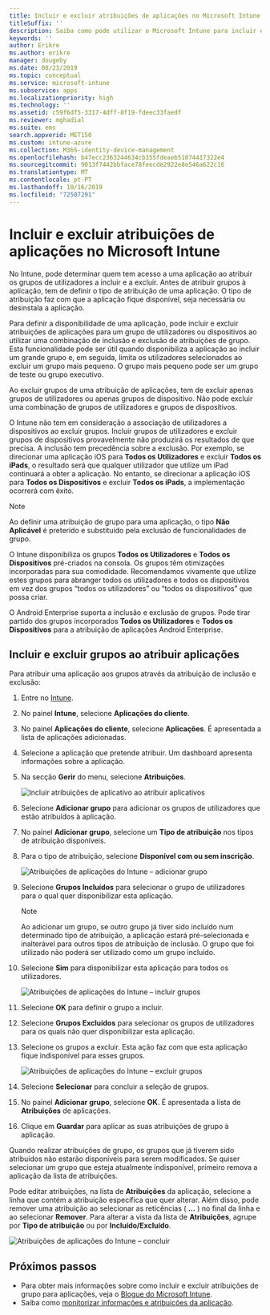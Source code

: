 ```yaml
---
title: Incluir e excluir atribuições de aplicações no Microsoft Intune
titleSuffix: ''
description: Saiba como pode utilizar o Microsoft Intune para incluir e excluir atribuições de aplicações.
keywords: ''
author: Erikre
ms.author: erikre
manager: dougeby
ms.date: 08/23/2019
ms.topic: conceptual
ms.service: microsoft-intune
ms.subservice: apps
ms.localizationpriority: high
ms.technology: ''
ms.assetid: c59f6df5-3317-4dff-8f19-fdeec33faedf
ms.reviewer: mghadial
ms.suite: ems
search.appverid: MET150
ms.custom: intune-azure
ms.collection: M365-identity-device-management
ms.openlocfilehash: b47ecc2363244634cb355fdeaeb51074417322e4
ms.sourcegitcommit: 9013f7442bbface78feecde2922e8e546a622c16
ms.translationtype: MT
ms.contentlocale: pt-PT
ms.lasthandoff: 10/16/2019
ms.locfileid: "72507291"
---
```

# <a name="include-and-exclude-app-assignments-in-microsoft-intune"></a>Incluir e excluir atribuições de aplicações no Microsoft Intune

No Intune, pode determinar quem tem acesso a uma aplicação ao atribuir os grupos de utilizadores a incluir e a excluir. Antes de atribuir grupos à aplicação, tem de definir o tipo de atribuição de uma aplicação. O tipo de atribuição faz com que a aplicação fique disponível, seja necessária ou desinstala a aplicação. 

Para definir a disponibilidade de uma aplicação, pode incluir e excluir atribuições de aplicações para um grupo de utilizadores ou dispositivos ao utilizar uma combinação de inclusão e exclusão de atribuições de grupo. Esta funcionalidade pode ser útil quando disponibiliza a aplicação ao incluir um grande grupo e, em seguida, limita os utilizadores selecionados ao excluir um grupo mais pequeno. O grupo mais pequeno pode ser um grupo de teste ou grupo executivo. 

Ao excluir grupos de uma atribuição de aplicações, tem de excluir apenas grupos de utilizadores ou apenas grupos de dispositivo. Não pode excluir uma combinação de grupos de utilizadores e grupos de dispositivos. 

O Intune não tem em consideração a associação de utilizadores a dispositivos ao excluir grupos. Incluir grupos de utilizadores e excluir grupos de dispositivos provavelmente não produzirá os resultados de que precisa. A inclusão tem precedência sobre a exclusão. Por exemplo, se direcionar uma aplicação iOS para **Todos os Utilizadores** e excluir **Todos os iPads**, o resultado será que qualquer utilizador que utilize um iPad continuará a obter a aplicação. No entanto, se direcionar a aplicação iOS para **Todos os Dispositivos** e excluir **Todos os iPads**, a implementação ocorrerá com êxito.  

> [!NOTE]
> Ao definir uma atribuição de grupo para uma aplicação, o tipo **Não Aplicável** é preterido e substituído pela exclusão de funcionalidades de grupo. 
>
> O Intune disponibiliza os grupos **Todos os Utilizadores** e **Todos os Dispositivos** pré-criados na consola. Os grupos têm otimizações incorporadas para sua comodidade. Recomendamos vivamente que utilize estes grupos para abranger todos os utilizadores e todos os dispositivos em vez dos grupos “todos os utilizadores” ou “todos os dispositivos” que possa criar.  
>
> O Android Enterprise suporta a inclusão e exclusão de grupos. Pode tirar partido dos grupos incorporados **Todos os Utilizadores** e **Todos os Dispositivos** para a atribuição de aplicações Android Enterprise. 


## <a name="include-and-exclude-groups-when-assigning-apps"></a>Incluir e excluir grupos ao atribuir aplicações 
Para atribuir uma aplicação aos grupos através da atribuição de inclusão e exclusão:
1. Entre no [Intune](https://go.microsoft.com/fwlink/?linkid=2090973).
3. No painel **Intune**, selecione **Aplicações do cliente**.
4. No painel **Aplicações do cliente**, selecione **Aplicações**. É apresentada a lista de aplicações adicionadas.
5. Selecione a aplicação que pretende atribuir. Um dashboard apresenta informações sobre a aplicação. 
6. Na secção **Gerir** do menu, selecione **Atribuições**. 

    ![Incluir atribuições de aplicativo ao atribuir aplicativos](./media/apps-inc-exl-assignments/apps-inc-exl-01.png)
7. Selecione **Adicionar grupo** para adicionar os grupos de utilizadores que estão atribuídos à aplicação. 
8. No painel **Adicionar grupo**, selecione um **Tipo de atribuição** nos tipos de atribuição disponíveis.
9. Para o tipo de atribuição, selecione **Disponível com ou sem inscrição**.

    ![Atribuições de aplicações do Intune – adicionar grupo](./media/apps-inc-exl-assignments/apps-inc-exl-02.png)
10. Selecione **Grupos Incluídos** para selecionar o grupo de utilizadores para o qual quer disponibilizar esta aplicação.

    > [!NOTE]
    > Ao adicionar um grupo, se outro grupo já tiver sido incluído num determinado tipo de atribuição, a aplicação estará pré-selecionada e inalterável para outros tipos de atribuição de inclusão. O grupo que foi utilizado não poderá ser utilizado como um grupo incluído.

11. Selecione **Sim** para disponibilizar esta aplicação para todos os utilizadores.

    ![Atribuições de aplicações do Intune – incluir grupos](./media/apps-inc-exl-assignments/apps-inc-exl-03.png)
12. Selecione **OK** para definir o grupo a incluir.
13. Selecione **Grupos Excluídos** para selecionar os grupos de utilizadores para os quais não quer disponibilizar esta aplicação. 
14. Selecione os grupos a excluir. Esta ação faz com que esta aplicação fique indisponível para esses grupos.

    ![Atribuições de aplicações do Intune – excluir grupos](./media/apps-inc-exl-assignments/apps-inc-exl-04.png)
15. Selecione **Selecionar** para concluir a seleção de grupos.
16. No painel **Adicionar grupo**, selecione **OK**. É apresentada a lista de **Atribuições** de aplicações.
17. Clique em **Guardar** para aplicar as suas atribuições de grupo à aplicação.

Quando realizar atribuições de grupo, os grupos que já tiverem sido atribuídos não estarão disponíveis para serem modificados. Se quiser selecionar um grupo que esteja atualmente indisponível, primeiro remova a aplicação da lista de atribuições. 

Pode editar atribuições, na lista de **Atribuições** da aplicação, selecione a linha que contém a atribuição específica que quer alterar. Além disso, pode remover uma atribuição ao selecionar as reticências ( **…** ) no final da linha e ao selecionar **Remover**. Para alterar a vista da lista de **Atribuições**, agrupe por **Tipo de atribuição** ou por **Incluído/Excluído**.

![Atribuições de aplicações do Intune – concluir](./media/apps-inc-exl-assignments/apps-inc-exl-05.png)

## <a name="next-steps"></a>Próximos passos

- Para obter mais informações sobre como incluir e excluir atribuições de grupo para aplicações, veja o [Blogue do Microsoft Intune](https://aka.ms/new_app_assignment_process).
- Saiba como [monitorizar informações e atribuições da aplicação](apps-monitor.md).
